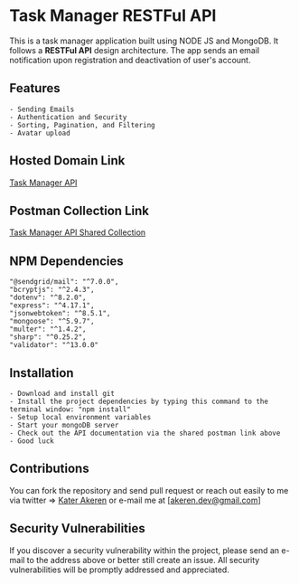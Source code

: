 # Task Manager RESTFul API

This is a task manager application built using NODE JS and MongoDB. It follows a **RESTFul API** design architecture. The app sends an email notification upon registration and deactivation of user's account.

## Features

    - Sending Emails
    - Authentication and Security
    - Sorting, Pagination, and Filtering
    - Avatar upload

## Hosted Domain Link

[Task Manager API](https://kater-task-manager-api.herokuapp.com/)

## Postman Collection Link

[Task Manager API Shared Collection](https://www.getpostman.com/collections/89a79eec894d9ce80b57)

## NPM Dependencies

    "@sendgrid/mail": "^7.0.0",
    "bcryptjs": "^2.4.3",
    "dotenv": "^8.2.0",
    "express": "^4.17.1",
    "jsonwebtoken": "^8.5.1",
    "mongoose": "^5.9.7",
    "multer": "^1.4.2",
    "sharp": "^0.25.2",
    "validator": "^13.0.0"

## Installation

    - Download and install git
    - Install the project dependencies by typing this command to the terminal window: "npm install"
    - Setup local environment variables
    - Start your mongoDB server
    - Check out the API documentation via the shared postman link above
    - Good luck

## Contributions

You can fork the repository and send pull request or reach out easily to me via twitter => [Kater Akeren](https://twitter.com/katerakeren) or e-mail me at [akeren.dev@gmail.com]

## Security Vulnerabilities

If you discover a security vulnerability within the project, please send an e-mail to the address above or better still create an issue. All security vulnerabilities will be promptly addressed and appreciated.
